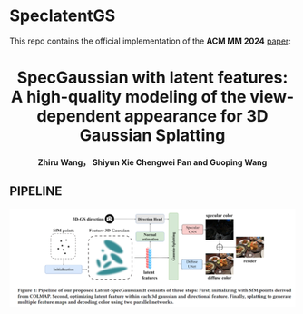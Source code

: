# SpeclatentGS
This repo contains the official implementation of the **ACM MM 2024** [paper]():

<div align="center">
<h1>
<b>
SpecGaussian with latent features: A high-quality modeling of the view-dependent appearance for 3D Gaussian Splatting
</b>
</h1>
<h4>
<b>
Zhiru Wang， Shiyun Xie Chengwei Pan and Guoping Wang
</b>
</h4>
</div>

## PIPELINE 
![pipeline](/assets/pipeline.png)
